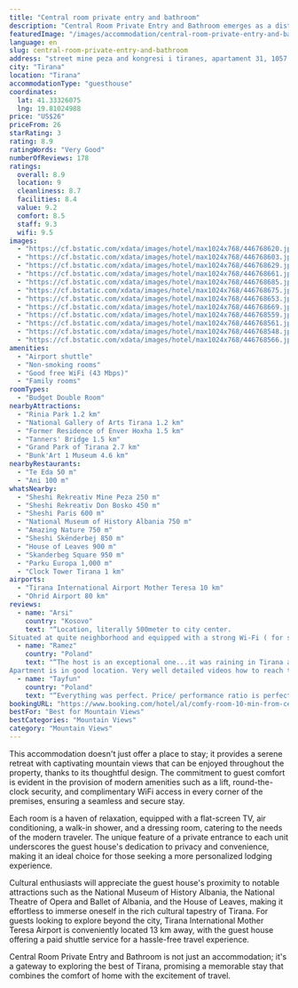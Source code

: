 ```yaml
---
title: "Central room private entry and bathroom"
description: "Central Room Private Entry and Bathroom emerges as a distinguished choice for travelers seeking comfort and convenience in the heart of Tirana."
featuredImage: "/images/accommodation/central-room-private-entry-and-bathroom-446768620.jpg"
language: en
slug: central-room-private-entry-and-bathroom
address: "street mine peza and kongresi i tiranes, apartament 31, 1057 Tirana, Albania"
city: "Tirana"
location: "Tirana"
accommodationType: "guesthouse"
coordinates:
  lat: 41.33326075
  lng: 19.81024988
price: "US$26"
priceFrom: 26
starRating: 3
rating: 8.9
ratingWords: "Very Good"
numberOfReviews: 178
ratings:
  overall: 8.9
  location: 9
  cleanliness: 8.7
  facilities: 8.4
  value: 9.2
  comfort: 8.5
  staff: 9.3
  wifi: 9.5
images:
  - "https://cf.bstatic.com/xdata/images/hotel/max1024x768/446768620.jpg?k=c109383df81854dd9e27f23e64ea3a35a112b45b8c98015a693644447c725fb3&o=&hp=1"
  - "https://cf.bstatic.com/xdata/images/hotel/max1024x768/446768603.jpg?k=8af9c534110cd6ff1a1f9f05e300fd3caa2c4d56b6069c02fe6805cc048f880e&o=&hp=1"
  - "https://cf.bstatic.com/xdata/images/hotel/max1024x768/446768629.jpg?k=1e0bdee6a2d5de3c302f02d5adbc3fcc69eef73b76cab419791438a89e20f79b&o=&hp=1"
  - "https://cf.bstatic.com/xdata/images/hotel/max1024x768/446768661.jpg?k=0dabc813fd13c2cc363144d53d7875b6618f88936f2185a95ded23705cd1f2aa&o=&hp=1"
  - "https://cf.bstatic.com/xdata/images/hotel/max1024x768/446768685.jpg?k=2de3874bf23eec872edb2ee83f50fcf0e580d8854683c8465a51cee5d8362517&o=&hp=1"
  - "https://cf.bstatic.com/xdata/images/hotel/max1024x768/446768675.jpg?k=94f11386c0233003493a47a2fd77393dc62bcc33b1fe8c9719a3710451a7238a&o=&hp=1"
  - "https://cf.bstatic.com/xdata/images/hotel/max1024x768/446768653.jpg?k=09224f1cb90bfd9cf0be003c41bffafe0e023c25e23c5637cfa2c6f7914d79e8&o=&hp=1"
  - "https://cf.bstatic.com/xdata/images/hotel/max1024x768/446768669.jpg?k=f4ca98d523102480a60c5953ec0986004e1525faca83b93265750dc80b729f53&o=&hp=1"
  - "https://cf.bstatic.com/xdata/images/hotel/max1024x768/446768559.jpg?k=dd5d7ebd9113dd916ebbba1f79f9a2c691b143af0c7bbad9b85a461315cf1829&o=&hp=1"
  - "https://cf.bstatic.com/xdata/images/hotel/max1024x768/446768561.jpg?k=9c3c4853fb51dbd1e18248248d13eef0aa6ebebcc840b9e6eb13661b6b014b9a&o=&hp=1"
  - "https://cf.bstatic.com/xdata/images/hotel/max1024x768/446768548.jpg?k=728ddde959a630f16c88316e2f932702f1e144bbed81f5509c7f8d82a0df1ad0&o=&hp=1"
  - "https://cf.bstatic.com/xdata/images/hotel/max1024x768/446768566.jpg?k=3c78b5872cab27def19bb9bba3348d7c44dd3fe475275ebd3e32a0e04f7ca0c2&o=&hp=1"
amenities:
  - "Airport shuttle"
  - "Non-smoking rooms"
  - "Good free WiFi (43 Mbps)"
  - "Family rooms"
roomTypes:
  - "Budget Double Room"
nearbyAttractions:
  - "Rinia Park 1.2 km"
  - "National Gallery of Arts Tirana 1.2 km"
  - "Former Residence of Enver Hoxha 1.5 km"
  - "Tanners' Bridge 1.5 km"
  - "Grand Park of Tirana 2.7 km"
  - "Bunk'Art 1 Museum 4.6 km"
nearbyRestaurants:
  - "Te Eda 50 m"
  - "Ani 100 m"
whatsNearby:
  - "Sheshi Rekreativ Mine Peza 250 m"
  - "Sheshi Rekreativ Don Bosko 450 m"
  - "Sheshi Paris 600 m"
  - "National Museum of History Albania 750 m"
  - "Amazing Nature 750 m"
  - "Sheshi Skënderbej 850 m"
  - "House of Leaves 900 m"
  - "Skanderbeg Square 950 m"
  - "Parku Europa 1,000 m"
  - "Clock Tower Tirana 1 km"
airports:
  - "Tirana International Airport Mother Teresa 10 km"
  - "Ohrid Airport 80 km"
reviews:
  - name: "Arsi"
    country: "Kosovo"
    text: "“Location, literally 500meter to city center.
Situated at quite neighborhood and equipped with a strong Wi-Fi ( for some on a business trip is paramount) makes this place affordable and recommended at the same time”"
  - name: "Ramez"
    country: "Poland"
    text: "“The host is an exceptional one...it was raining in Tirana and he offered by himself to pick us up from bus station..also giving us very useful hints about the city.
Apartment is in good location. Very well detailed videos how to reach the...”"
  - name: "Tayfun"
    country: "Poland"
    text: "“Everything was perfect. Price/ performance ratio is perfect.”"
bookingURL: "https://www.booking.com/hotel/al/comfy-room-10-min-from-center-private-bathrom.en-gb.html?aid=8035640"
bestFor: "Best for Mountain Views"
bestCategories: "Mountain Views"
category: "Mountain Views"
---
```


This accommodation doesn't just offer a place to stay; it provides a serene retreat with captivating mountain views that can be enjoyed throughout the property, thanks to its thoughtful design. The commitment to guest comfort is evident in the provision of modern amenities such as a lift, round-the-clock security, and complimentary WiFi access in every corner of the premises, ensuring a seamless and secure stay.

Each room is a haven of relaxation, equipped with a flat-screen TV, air conditioning, a walk-in shower, and a dressing room, catering to the needs of the modern traveler. The unique feature of a private entrance to each unit underscores the guest house's dedication to privacy and convenience, making it an ideal choice for those seeking a more personalized lodging experience.

Cultural enthusiasts will appreciate the guest house's proximity to notable attractions such as the National Museum of History Albania, the National Theatre of Opera and Ballet of Albania, and the House of Leaves, making it effortless to immerse oneself in the rich cultural tapestry of Tirana. For guests looking to explore beyond the city, Tirana International Mother Teresa Airport is conveniently located 13 km away, with the guest house offering a paid shuttle service for a hassle-free travel experience.

Central Room Private Entry and Bathroom is not just an accommodation; it's a gateway to exploring the best of Tirana, promising a memorable stay that combines the comfort of home with the excitement of travel.